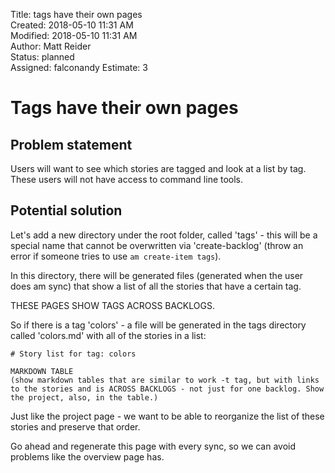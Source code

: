 Title: tags have their own pages  
Created: 2018-05-10 11:31 AM  
Modified: 2018-05-10 11:31 AM  
Author: Matt Reider  
Status: planned  
Assigned: falconandy
Estimate: 3

# Tags have their own pages

## Problem statement

Users will want to see which stories are tagged and look at a list by tag. These users will not have access to command line tools.

## Potential solution

Let's add a new directory under the root folder, called 'tags' - this will be a special name that cannot be overwritten via 'create-backlog' (throw an error if someone tries to use `am create-item tags`).

In this directory, there will be generated files (generated when the user does am sync) that show a list of all the stories that have a certain tag.

THESE PAGES SHOW TAGS ACROSS BACKLOGS.

So if there is a tag 'colors' - a file will be generated in the tags directory called 'colors.md' with all of the stories in a list:

```
# Story list for tag: colors

MARKDOWN TABLE
(show markdown tables that are similar to work -t tag, but with links to the stories and is ACROSS BACKLOGS - not just for one backlog. Show the project, also, in the table.)

```

Just like the project page - we want to be able to reorganize the list of these stories and preserve that order.

Go ahead and regenerate this page with every sync, so we can avoid problems like the overview page has.

